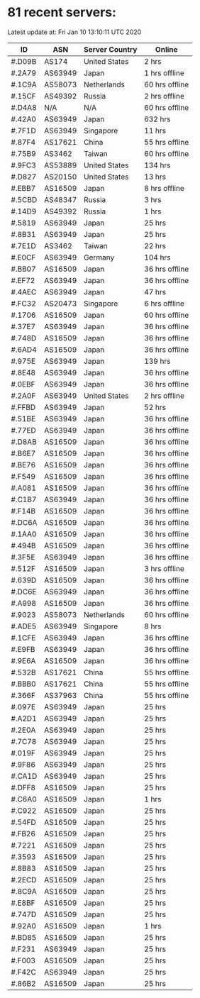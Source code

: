 # 81 recent servers:

Latest update at: Fri Jan 10 13:10:11 UTC 2020

| ID | ASN | Server Country | Online |
| -- | --- | -------------- | ------ |
| #.D09B | AS174 | United States | 2 hrs |
| #.2A79 | AS63949 | Japan | 1 hrs offline |
| #.1C9A | AS58073 | Netherlands | 60 hrs offline |
| #.15CF | AS49392 | Russia | 2 hrs offline |
| #.D4A8 | N/A | N/A | 60 hrs offline |
| #.42A0 | AS63949 | Japan | 632 hrs |
| #.7F1D | AS63949 | Singapore | 11 hrs |
| #.87F4 | AS17621 | China | 55 hrs offline |
| #.75B9 | AS3462 | Taiwan | 60 hrs offline |
| #.9FC3 | AS53889 | United States | 134 hrs |
| #.D827 | AS20150 | United States | 13 hrs |
| #.EBB7 | AS16509 | Japan | 8 hrs offline |
| #.5CBD | AS48347 | Russia | 3 hrs |
| #.14D9 | AS49392 | Russia | 1 hrs |
| #.5819 | AS63949 | Japan | 25 hrs |
| #.8B31 | AS63949 | Japan | 25 hrs |
| #.7E1D | AS3462 | Taiwan | 22 hrs |
| #.E0CF | AS63949 | Germany | 104 hrs |
| #.BB07 | AS16509 | Japan | 36 hrs offline |
| #.EF72 | AS63949 | Japan | 36 hrs offline |
| #.4AEC | AS63949 | Japan | 47 hrs |
| #.FC32 | AS20473 | Singapore | 6 hrs offline |
| #.1706 | AS16509 | Japan | 60 hrs offline |
| #.37E7 | AS63949 | Japan | 36 hrs offline |
| #.748D | AS16509 | Japan | 36 hrs offline |
| #.6AD4 | AS16509 | Japan | 36 hrs offline |
| #.975E | AS63949 | Japan | 139 hrs |
| #.8E48 | AS63949 | Japan | 36 hrs offline |
| #.0EBF | AS63949 | Japan | 36 hrs offline |
| #.2A0F | AS63949 | United States | 2 hrs offline |
| #.FFBD | AS63949 | Japan | 52 hrs |
| #.51BE | AS63949 | Japan | 36 hrs offline |
| #.77ED | AS63949 | Japan | 36 hrs offline |
| #.D8AB | AS16509 | Japan | 36 hrs offline |
| #.B6E7 | AS16509 | Japan | 36 hrs offline |
| #.BE76 | AS16509 | Japan | 36 hrs offline |
| #.F549 | AS16509 | Japan | 36 hrs offline |
| #.A081 | AS16509 | Japan | 36 hrs offline |
| #.C1B7 | AS63949 | Japan | 36 hrs offline |
| #.F14B | AS16509 | Japan | 36 hrs offline |
| #.DC6A | AS16509 | Japan | 36 hrs offline |
| #.1AA0 | AS16509 | Japan | 36 hrs offline |
| #.494B | AS16509 | Japan | 36 hrs offline |
| #.3F5E | AS63949 | Japan | 36 hrs offline |
| #.512F | AS16509 | Japan | 3 hrs offline |
| #.639D | AS16509 | Japan | 36 hrs offline |
| #.DC6E | AS63949 | Japan | 36 hrs offline |
| #.A998 | AS16509 | Japan | 36 hrs offline |
| #.9023 | AS58073 | Netherlands | 60 hrs offline |
| #.ADE5 | AS63949 | Singapore | 8 hrs |
| #.1CFE | AS63949 | Japan | 36 hrs offline |
| #.E9FB | AS63949 | Japan | 36 hrs offline |
| #.9E6A | AS16509 | Japan | 36 hrs offline |
| #.532B | AS17621 | China | 55 hrs offline |
| #.BBB0 | AS17621 | China | 55 hrs offline |
| #.366F | AS37963 | China | 55 hrs offline |
| #.097E | AS63949 | Japan | 25 hrs |
| #.A2D1 | AS63949 | Japan | 25 hrs |
| #.2E0A | AS63949 | Japan | 25 hrs |
| #.7C78 | AS63949 | Japan | 25 hrs |
| #.019F | AS63949 | Japan | 25 hrs |
| #.9F86 | AS63949 | Japan | 25 hrs |
| #.CA1D | AS63949 | Japan | 25 hrs |
| #.DFF8 | AS16509 | Japan | 25 hrs |
| #.C6A0 | AS16509 | Japan | 1 hrs |
| #.C922 | AS16509 | Japan | 25 hrs |
| #.54FD | AS16509 | Japan | 25 hrs |
| #.FB26 | AS16509 | Japan | 25 hrs |
| #.7221 | AS16509 | Japan | 25 hrs |
| #.3593 | AS16509 | Japan | 25 hrs |
| #.8B83 | AS16509 | Japan | 25 hrs |
| #.2ECD | AS16509 | Japan | 25 hrs |
| #.8C9A | AS16509 | Japan | 25 hrs |
| #.E8BF | AS16509 | Japan | 25 hrs |
| #.747D | AS16509 | Japan | 25 hrs |
| #.92A0 | AS16509 | Japan | 1 hrs |
| #.BD85 | AS16509 | Japan | 25 hrs |
| #.F231 | AS63949 | Japan | 25 hrs |
| #.F003 | AS16509 | Japan | 25 hrs |
| #.F42C | AS63949 | Japan | 25 hrs |
| #.86B2 | AS16509 | Japan | 25 hrs |

